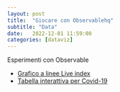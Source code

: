 ```yaml
---
layout: post
title:  "Giocare con Observablehq"
subtitle: "Data"
date:   2022-12-01 11:59:00
categories: [dataviz]
---
```


Esperimenti con Observable

- [Grafico a linee Live index][live-index]
- [Tabella interattiva per Covid-19][tabella-interattiva]

[live-index]: https://observablehq.com/d/a16a6fc084e3d748
[tabella-interattiva]: https://observablehq.com/d/9534d4f7bfb6f1f6